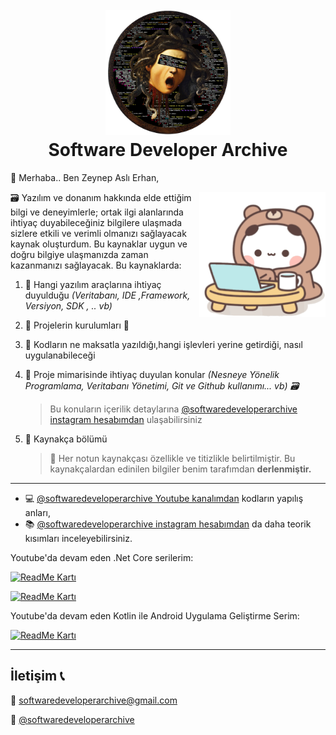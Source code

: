 <h1 align="center">
  <br>
  <a href="https://github.com/zeynepaslierhan/.NetCoreArchive"><img src="https://github.com/zeynepaslierhan/zeynepaslierhan/blob/main/img/Logo.png" alt="SoftwareDeveloperArchive" width="200"></a>
  <br>
  Software Developer Archive 
  <br>
</h1>

:wave: Merhaba.. Ben Zeynep Aslı Erhan,

<img src="https://github.com/zeynepaslierhan/zeynepaslierhan/blob/main/img/gifs/BanaBenziyor.gif" align="right" height="200">

🗃 Yazılım ve donanım hakkında elde ettiğim bilgi ve deneyimlerle; ortak ilgi alanlarında ihtiyaç duyabileceğiniz bilgilere ulaşmada sizlere etkili ve verimli olmanızı sağlayacak kaynak oluşturdum. Bu kaynaklar uygun ve doğru bilgiye ulaşmanızda zaman kazanmanızı sağlayacak. Bu kaynaklarda:

1. 📌 Hangi yazılım araçlarına ihtiyaç duyulduğu *(Veritabanı, IDE ,Framework, Versiyon, SDK , .. vb)*
2. 📌 Projelerin kurulumları 🔧
3. 📌 Kodların ne maksatla yazıldığı,hangi işlevleri yerine getirdiği, nasıl uygulanabileceği
4. 📌 Proje mimarisinde ihtiyaç duyulan konular *(Nesneye Yönelik Programlama, Veritabanı Yönetimi, Git ve Github kullanımı... vb) 🗃️*
  
     > Bu konuların içerilik detaylarına [@softwaredeveloperarchive instagram hesabımdan](https://www.instagram.com/softwaredeveloperarchive/) ulaşabilirsiniz

5. 📌 Kaynakça bölümü

    > 🚨  Her notun kaynakçası özellikle ve titizlikle belirtilmiştir. Bu kaynakçalardan edinilen bilgiler benim tarafımdan **derlenmiştir.** 

---

* 💻 [@softwaredeveloperarchive Youtube kanalımdan](https://www.youtube.com/channel/UCjyA7k3irGFgjYkuH-QVhfw/featured) kodların yapılış anları, 
* 📚 [@softwaredeveloperarchive instagram hesabımdan](https://www.instagram.com/softwaredeveloperarchive/) da daha teorik kısımları inceleyebilirsiniz.




Youtube'da devam eden .Net Core serilerim:

[![ReadMe Kartı](https://github-readme-stats.vercel.app/api/pin/?username=zeynepaslierhan&repo=.NetCorePractices)](https://github.com/zeynepaslierhan/.NetCorePractices)

[![ReadMe Kartı](https://github-readme-stats.vercel.app/api/pin/?username=zeynepaslierhan&repo=.NetCoreArchive)](https://github.com/zeynepaslierhan/.NetCoreArchive)

Youtube'da devam eden Kotlin ile Android Uygulama Geliştirme Serim:

[![ReadMe Kartı](https://github-readme-stats.vercel.app/api/pin/?username=zeynepaslierhan&repo=AndroidAppwithKotlin)]([https://github.com/zeynepaslierhan/.NetCorePractices](https://github.com/zeynepaslierhan/AndroidAppwithKotlin))

---
## İletişim :telephone_receiver:

:e-mail:  softwaredeveloperarchive@gmail.com

:iphone: [@softwaredeveloperarchive](https://www.instagram.com/softwaredeveloperarchive/)
